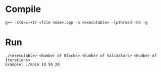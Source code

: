 # Compile
	g++ -std=c++17 <file nmae>.cpp -o <executable> -lpthread -O3 -g
# Run
	./<executable> <Number of Blocks> <Number of Validators> <Number of Iterations>
	Example: ./main 10 50 20
